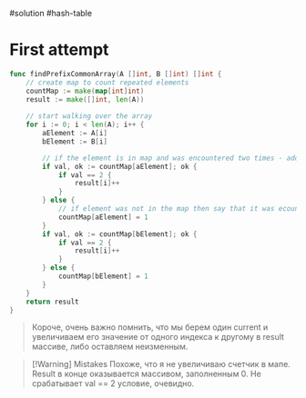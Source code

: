 #solution
#hash-table

# First attempt
```go
func findPrefixCommonArray(A []int, B []int) []int {
    // create map to count repeated elements
    countMap := make(map[int]int)
    result := make([]int, len(A))
    
    // start walking over the array
    for i := 0; i < len(A); i++ {
        aElement := A[i]
        bElement := B[i]

        // if the element is in map and was encountered two times - add 1 to the result at the current index
        if val, ok := countMap[aElement]; ok {
            if val == 2 {
                result[i]++
            }
        } else {
            // if element was not in the map then say that it was ecountered for the first time
            countMap[aElement] = 1
        }
        if val, ok := countMap[bElement]; ok {
            if val == 2 {
                result[i]++
            }
        } else {
            countMap[bElement] = 1
        }
    }
    return result
}
```


> Короче, очень важно помнить, что мы берем один current и увеличиваем его значение от одного индекса к другому в result массиве, либо оставляем неизменным.

>[!Warning] Mistakes
> Похоже, что я не увеличиваю счетчик в мапе. Result в конце оказывается массивом, заполненным 0. Не срабатывает val == 2 условие, очевидно. 
